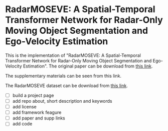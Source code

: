# RadarMOSEVE: A Spatial-Temporal Transformer Network for Radar-Only Moving Object Segmentation and Ego-Velocity Estimation

This is the implementation of "RadarMOSEVE: A Spatial-Temporal Transformer Network for Radar-Only Moving Object Segmentation and Ego-Velocity Estimation". The original paper can be download from [this link](https://ojs.aaai.org/index.php/AAAI/article/view/28240/28475).

The supplementary materials  can be seen from this link.

The RadarMOSEVE dataset can be download from [this link](https://nas.orca-tech.cn:5000/sharing/irev7SL9h).

- [ ] build a project page
- [ ] add repo about, short description and keywords
- [ ] add license
- [ ] add framework feagure
- [ ] add paper and supp links
- [ ] add code
